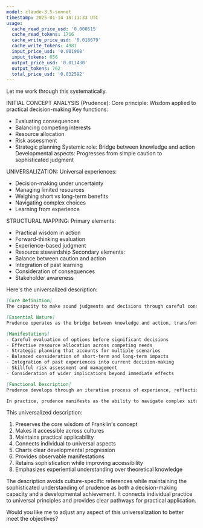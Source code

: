 ```yaml
---
model: claude-3.5-sonnet
timestamp: 2025-01-14 18:11:33 UTC
usage:
  cache_read_price_usd: '0.000515'
  cache_read_tokens: 1716
  cache_write_price_usd: '0.018679'
  cache_write_tokens: 4981
  input_price_usd: '0.001968'
  input_tokens: 656
  output_price_usd: '0.011430'
  output_tokens: 762
  total_price_usd: '0.032592'
---
```


Let me work through this systematically.

INITIAL CONCEPT ANALYSIS (Prudence):
Core principle: Wisdom applied to practical decision-making
Key functions: 
- Evaluating consequences
- Balancing competing interests
- Resource allocation
- Risk assessment
- Strategic planning
Systemic role: Bridge between knowledge and action
Developmental aspects: Progresses from simple caution to sophisticated judgment

UNIVERSALIZATION:
Universal experiences:
- Decision-making under uncertainty
- Managing limited resources
- Weighing short vs long-term benefits
- Navigating complex choices
- Learning from experience

STRUCTURAL MAPPING:
Primary elements:
- Practical wisdom in action
- Forward-thinking evaluation
- Experience-based judgment
- Resource stewardship
Secondary elements:
- Balance between caution and action
- Integration of past learning
- Consideration of consequences
- Stakeholder awareness

Here's the universalized description:

```markdown
[Core Definition]
The capacity to make sound judgments and decisions through careful consideration of present circumstances, future consequences, and available resources. It combines experiential wisdom with practical action, enabling effective navigation of life's complexities while maintaining long-term well-being for self and others.

[Essential Nature]
Prudence operates as the bridge between knowledge and action, transforming understanding into effective decision-making. It represents the mature development of judgment that integrates past experience, present awareness, and future consideration. Unlike mere caution or conservation, prudence is an active capacity that seeks optimal outcomes through careful evaluation of possibilities and circumstances. It manifests as a dynamic balance between thoughtful restraint and decisive action, informed by both practical experience and rational analysis.

[Manifestations]
- Careful evaluation of options before significant decisions
- Effective resource allocation across competing needs
- Strategic planning that accounts for multiple scenarios
- Balanced consideration of short-term and long-term impacts
- Integration of past experiences into current decision-making
- Skillful risk assessment and management
- Consideration of wider implications beyond immediate effects

[Functional Description]
Prudence develops through an iterative process of experience, reflection, and application. It begins with basic caution and grows through conscious attention to outcomes and their causes. As it matures, it becomes increasingly sophisticated, incorporating multiple perspectives, longer time horizons, and broader consideration of consequences. This development creates a flexible wisdom that can adapt to new situations while maintaining core principles of sound judgment.

In practice, prudence manifests as the ability to navigate complex situations effectively while maintaining long-term well-being. It enables individuals to make decisions that balance multiple factors, manage resources sustainably, and achieve objectives while minimizing unintended negative consequences. This capacity becomes particularly valuable in situations of uncertainty, limited resources, or competing priorities, where it facilitates optimal outcomes through careful consideration and strategic action.
```

This universalized description:
1. Preserves the core wisdom of Franklin's concept
2. Makes it accessible across cultures
3. Maintains practical applicability
4. Connects individual to universal aspects
5. Charts clear developmental progression
6. Provides observable manifestations
7. Retains sophistication while improving accessibility
8. Emphasizes experiential understanding over theoretical knowledge

The description avoids culture-specific references while maintaining the sophisticated understanding of prudence as both a decision-making capacity and a developmental achievement. It connects individual practice to universal principles and provides clear pathways for practical application.

Would you like me to adjust any aspect of this universalization to better meet the objectives?